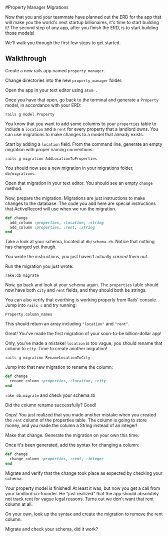 #Property Manager Migrations

Now that you and your teammate have planned out the ERD for the app that will make you the world's next startup billionaires, it's time to start building it! The second step of any app, after you finish the ERD, is to start building those models!

We'll walk you through the first few steps to get started.

## Walkthrough

Create a new rails app named `property_manager`.

Change directories into the new `property_manager` folder.

Open the app in your text editor using `atom .`

Once you have that open, go back to the terminal and generate a `Property` model, in accordance with your ERD:

`rails g model Property`

You know that you want to add some columns to your `properties` table to include a `location` and a `rent` for every property that a landlord owns. You can use migrations to make changes to a model that already exists.

Start by adding a `location` field. From the command line, generate an empty migration with proper naming conventions:

`rails g migration AddLocationToProperties`

You should now see a new migration in your migrations folder, `db/migrations`.

Open that migration in your text editor. You should see an empty `change` method.

Now, prepare the migration. Migrations are just instructions to make changes to the database. The code you add here are special instructions that ActiveRecord will use when we run the migration.

```ruby
def change
  add_column :properties, :location, :string
  add_column :properties, :rent, :string
end
```

Take a look at your schema, located at `db/schema.rb`. Notice that nothing has changed yet though.

You wrote the instructions, you just haven’t actually *carried them out*.

Run the migration you just wrote:

`rake:db migrate`

Now, go back and look at your schema again. The `properties` table should now have both `city` and `rent` fields, and they should both be strings.

You can also verify that everthing is working properly from Rails' console. Jump into `rails c` and try running:

`Property.column_names`

This should return an array including `"location"` and `"rent"`.

Great! You've made the first migration of your soon-to-be billion-dollar app!

Only, you've made a mistake! `location` is too vague, you should rename that column to `city`. Time to create another migration!

`rails g migration RenameLocationToCity`

Jump into that new migration to rename the column:

```ruby
def change
  rename_column :properties, :location, :city
end
```

`rake db:migrate` and check your schema.rb

Did the column rename successfully? Good!

Oops! You just realized that you made another mistake when you created the `rent` column of the properties table. The column is going to store money, and you made the column a String instead of an integer!

Make that change. Generate the migration on your own this time.

Once it's been generated, add the syntax for changing a column:

```ruby
def change
  change_column :properties, :rent, :integer
end
```

Migrate and verify that the change took place as expected by checking your schema.

Your property model is finished! At least it was, but now you get a call from your landlord co-founder. He "just realized" that the app should absolutely not track rent for vague legal reasons. Turns out we don't want that rent column at all.

On your own, look up the syntax and create the migration to remove the rent column. 

Migrate and check your schema, did it work?
